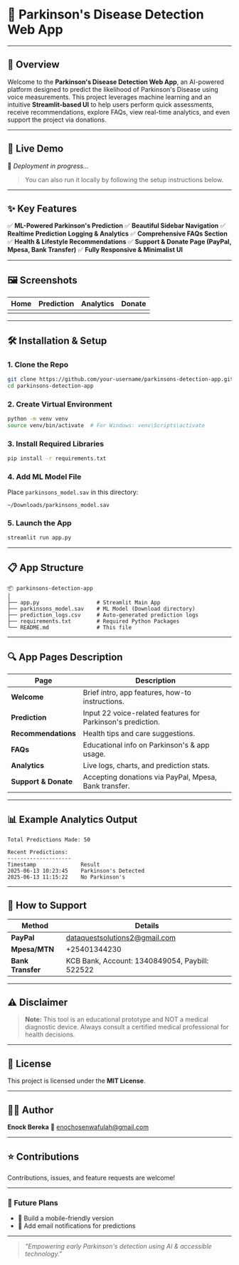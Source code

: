 # 🧠 Parkinson's Disease Detection Web App

---

## 🎯 Overview

Welcome to the **Parkinson's Disease Detection Web App**, an AI-powered platform designed to predict the likelihood of Parkinson's Disease using voice measurements. This project leverages machine learning and an intuitive **Streamlit-based UI** to help users perform quick assessments, receive recommendations, explore FAQs, view real-time analytics, and even support the project via donations.

---

## 🚀 Live Demo

🚧 *Deployment in progress...*

> You can also run it locally by following the setup instructions below.

---

## ✨ Key Features

✅ **ML-Powered Parkinson's Prediction**
✅ **Beautiful Sidebar Navigation**
✅ **Realtime Prediction Logging & Analytics**
✅ **Comprehensive FAQs Section**
✅ **Health & Lifestyle Recommendations**
✅ **Support & Donate Page (PayPal, Mpesa, Bank Transfer)**
✅ **Fully Responsive & Minimalist UI**

---

## 🖼️ Screenshots

| Home | Prediction | Analytics | Donate |
| ---- | ---------- | --------- | ------ |
|      |            |           |        |

---

## 🛠️ Installation & Setup

### 1. Clone the Repo

```bash
git clone https://github.com/your-username/parkinsons-detection-app.git
cd parkinsons-detection-app
```

### 2. Create Virtual Environment

```bash
python -m venv venv
source venv/bin/activate  # For Windows: venv\Scripts\activate
```

### 3. Install Required Libraries

```bash
pip install -r requirements.txt
```

### 4. Add ML Model File

Place `parkinsons_model.sav` in this directory:

```
~/Downloads/parkinsons_model.sav
```

### 5. Launch the App

```bash
streamlit run app.py
```

---

## 📋 App Structure

```
📦 parkinsons-detection-app
│
├── app.py                  # Streamlit Main App
├── parkinsons_model.sav    # ML Model (Download directory)
├── prediction_logs.csv     # Auto-generated prediction logs
├── requirements.txt        # Required Python Packages
└── README.md               # This file
```

---

## 🔍 App Pages Description

| Page                 | Description                                                 |
| -------------------- | ----------------------------------------------------------- |
| **Welcome**          | Brief intro, app features, how-to instructions.             |
| **Prediction**       | Input 22 voice-related features for Parkinson's prediction. |
| **Recommendations**  | Health tips and care suggestions.                           |
| **FAQs**             | Educational info on Parkinson's & app usage.                |
| **Analytics**        | Live logs, charts, and prediction stats.                    |
| **Support & Donate** | Accepting donations via PayPal, Mpesa, Bank transfer.       |

---

## 📊 Example Analytics Output

```
Total Predictions Made: 50

Recent Predictions:
--------------------
Timestamp              Result
2025-06-13 10:23:45    Parkinson's Detected
2025-06-13 11:15:22    No Parkinson's
```

---

## 💖 How to Support

| Method            | Details                                                               |
| ----------------- | --------------------------------------------------------------------- |
| **PayPal**        | [dataquestsolutions2@gmail.com](mailto:dataquestsolutions2@gmail.com) |
| **Mpesa/MTN**     | +25401344230                                                          |
| **Bank Transfer** | KCB Bank, Account: 1340849054, Paybill: 522522                        |

---

## ⚠️ Disclaimer

> **Note:** This tool is an educational prototype and NOT a medical diagnostic device. Always consult a certified medical professional for health decisions.

---

## 📝 License

This project is licensed under the **MIT License**.

---

## 👨‍💻 Author

**Enock Bereka**
📧 [enochosenwafulah@gmail.com](mailto:enochosenwafulah@gmail.com)

---

## ⭐ Contributions

Contributions, issues, and feature requests are welcome!

---

### 🚧 Future Plans

* 📱 Build a mobile-friendly version
* 🔔 Add email notifications for predictions

---

> *"Empowering early Parkinson's detection using AI & accessible technology."*
